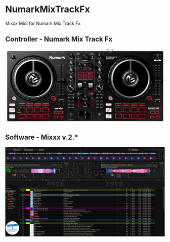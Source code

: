 # NumarkMixTrackFx
Mixxx Midi for Numark Mix Track Fx

## Controller - Numark Mix Track Fx
![](resources/controller.jpg)

## Software - Mixxx v.2.*
![](resources/mixxx.png)
